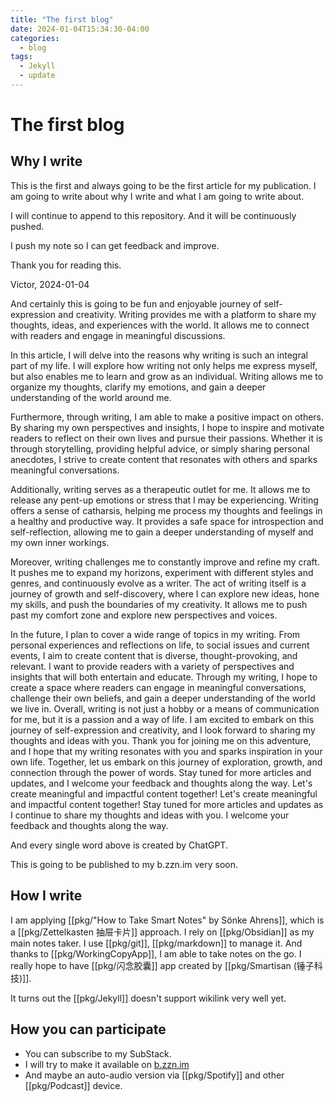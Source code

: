 ```yaml
---
title: "The first blog"
date: 2024-01-04T15:34:30-04:00
categories:
  - blog
tags:
  - Jekyll
  - update
---
```


# The first blog

## Why I write

This is the first and always going to be the first article for my publication.
I am going to write about why I write and what I am going to write about.

I will continue to append to this repository.
And it will be continuously pushed.

I push my note so I can get feedback and improve. 

Thank you for reading this.

Victor, 2024-01-04

And certainly this is going to be fun and enjoyable journey of self-expression and creativity. Writing provides me with a platform to share my thoughts, ideas, and experiences with the world. It allows me to connect with readers and engage in meaningful discussions.

In this article, I will delve into the reasons why writing is such an integral part of my life. I will explore how writing not only helps me express myself, but also enables me to learn and grow as an individual. Writing allows me to organize my thoughts, clarify my emotions, and gain a deeper understanding of the world around me.

Furthermore, through writing, I am able to make a positive impact on others. By sharing my own perspectives and insights, I hope to inspire and motivate readers to reflect on their own lives and pursue their passions. Whether it is through storytelling, providing helpful advice, or simply sharing personal anecdotes, I strive to create content that resonates with others and sparks meaningful conversations.

Additionally, writing serves as a therapeutic outlet for me. It allows me to release any pent-up emotions or stress that I may be experiencing. Writing offers a sense of catharsis, helping me process my thoughts and feelings in a healthy and productive way. It provides a safe space for introspection and self-reflection, allowing me to gain a deeper understanding of myself and my own inner workings.

Moreover, writing challenges me to constantly improve and refine my craft. It pushes me to expand my horizons, experiment with different styles and genres, and continuously evolve as a writer. The act of writing itself is a journey of growth and self-discovery, where I can explore new ideas, hone my skills, and push the boundaries of my creativity. It allows me to push past my comfort zone and explore new perspectives and voices.

In the future, I plan to cover a wide range of topics in my writing. From personal experiences and reflections on life, to social issues and current events, I aim to create content that is diverse, thought-provoking, and relevant. I want to provide readers with a variety of perspectives and insights that will both entertain and educate. Through my writing, I hope to create a space where readers can engage in meaningful conversations, challenge their own beliefs, and gain a deeper understanding of the world we live in. Overall, writing is not just a hobby or a means of communication for me, but it is a passion and a way of life. I am excited to embark on this journey of self-expression and creativity, and I look forward to sharing my thoughts and ideas with you. Thank you for joining me on this adventure, and I hope that my writing resonates with you and sparks inspiration in your own life. Together, let us embark on this journey of exploration, growth, and connection through the power of words. Stay tuned for more articles and updates, and I welcome your feedback and thoughts along the way. Let's create meaningful and impactful content together! Let's create meaningful and impactful content together! Stay tuned for more articles and updates as I continue to share my thoughts and ideas with you. I welcome your feedback and thoughts along the way. 

And every single word above is created by ChatGPT.

This is going to be published to my b.zzn.im very soon.

## How I write

I am applying [[pkg/"How to Take Smart Notes" by Sönke Ahrens]], which is a [[pkg/Zettelkasten 抽屉卡片]] approach. I rely on [[pkg/Obsidian]] as my main notes taker. I use [[pkg/git]], [[pkg/markdown]] to manage it. And thanks to [[pkg/WorkingCopyApp]], I am able to take notes on the go. I really hope to have [[pkg/闪念胶囊]] app created by [[pkg/Smartisan (锤子科技)]].

It turns out the [[pkg/Jekyll]] doesn't support wikilink very well yet.

## How you can participate

- You can subscribe to my SubStack.
- I will try to make it available on [b.zzn.im](https://b.zzn.im)
- And maybe an auto-audio version via [[pkg/Spotify]] and other [[pkg/Podcast]] device.
